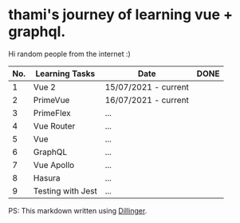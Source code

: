 # thami's journey of learning vue + graphql.

Hi random people from the internet :)

| No. | Learning Tasks | Date | DONE |
| ------ | ------ | ------ | ------ |
| 1 | Vue 2 | 15/07/2021 - current |  |
| 2 | PrimeVue | 16/07/2021 - current |  |
| 3 | PrimeFlex | ... |  |
| 4 | Vue Router | ... |  |
| 5 | Vue | ... |  |
| 6 | GraphQL | ... |  |
| 7 | Vue Apollo | ... |  |
| 8 | Hasura | ... |  |
| 9 | Testing with Jest | ... |  |

PS: This markdown written using [Dillinger](https://dillinger.io/).
